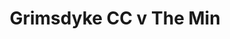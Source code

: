 ---
year: "2007"
serialNumber: "0" 
game: "Grimsdyke CC"
title: "Grimsdyke CC v The Min"
gameLocation: ""
gameDate: ""
result: ""
resultType: ""
type: "game"
---